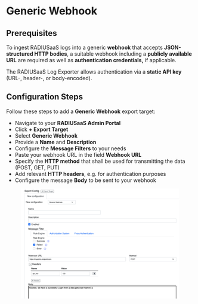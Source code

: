 # Generic Webhook

## Prerequisites

To ingest RADIUSaaS logs into a generic **webhook** that accepts **JSON-structured HTTP bodies**, a suitable webhook including a **publicly available URL** are required as well as **authentication credentials,** if applicable.

The RADIUSaaS Log Exporter allows authentication via a **static API key** (URL-, header-, or body-encoded).

## Configuration Steps

Follow these steps to add a **Generic Webhook** export target:

* Navigate to your **RADIUSaaS Admin Portal**
* Click **+ Export Target**
* Select **Generic Webhook**
* Provide a **Name** and **Description**
* Configure the **Message Filters** to your needs
* Paste your webhook URL in the field **Webhook URL**
* Specify the **HTTP method** that shall be used for transmitting the data (POST, GET, PUT)
* Add relevant **HTTP headers**, e.g. for authentication purposes
* Configure the message **Body** to be sent to your webhook

<figure><img src="../../../.gitbook/assets/image.png" alt=""><figcaption></figcaption></figure>


